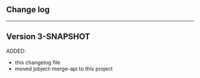## Change log
----------------------

Version 3-SNAPSHOT
-------------

ADDED:

- this changelog file
- moved jobject-merge-api to this project